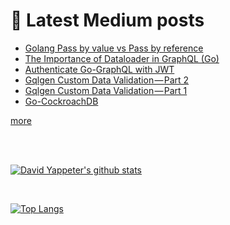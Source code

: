 # 📕 <b> Latest Medium posts </b>
<!-- BLOG-POST-LIST:START -->
- [Golang Pass by value vs Pass by reference](https://david-yappeter.medium.com/golang-pass-by-value-vs-pass-by-reference-e48aac8b2716?source=rss-976c6cc56fa8------2)
- [The Importance of Dataloader in GraphQL (Go)](https://david-yappeter.medium.com/the-importance-of-dataloader-in-graphql-go-4d5214869b20?source=rss-976c6cc56fa8------2)
- [Authenticate Go-GraphQL with JWT](https://medium.com/geekculture/authenticate-go-graphql-with-jwt-436c74340d?source=rss-976c6cc56fa8------2)
- [Gqlgen Custom Data Validation — Part 2](https://david-yappeter.medium.com/gqlgen-custom-data-validation-part-2-c3fd5766c341?source=rss-976c6cc56fa8------2)
- [Gqlgen Custom Data Validation — Part 1](https://david-yappeter.medium.com/gqlgen-custom-data-validation-part-1-7de8ef92de4c?source=rss-976c6cc56fa8------2)
- [Go-CockroachDB](https://david-yappeter.medium.com/go-graphql-cockroachdb-2e2adcebdb43?source=rss-976c6cc56fa8------2)
<!-- BLOG-POST-LIST:END -->
[more](https://david-yappeter.medium.com/)

<br />
<br />

[![David Yappeter's github stats](https://github-readme-stats.vercel.app/api?username=david-yappeter&show_icons=true&include_all_commits=true&theme=radical)](https://github.com/anuraghazra/github-readme-stats)

<br />

[![Top Langs](https://github-readme-stats.vercel.app/api/top-langs/?username=david-yappeter&show_icons=true&include_all_commits=true&theme=radical)](https://github.com/anuraghazra/github-readme-stats)
